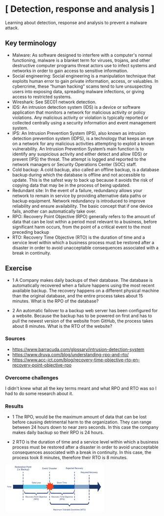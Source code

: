 # [ Detection, response and analysis ]
Learning about detection, response and analysis to prevent a malware attack.

## Key terminology
- Malware: As software designed to interfere with a computer's normal functioning, malware is a blanket term for viruses, trojans, and other destructive computer programs threat actors use to infect systems and networks in order to gain access to sensitive information.
- Social engineering: Social engineering is a manipulation technique that exploits human error to gain private information, access, or valuables. In cybercrime, these “human hacking” scams tend to lure unsuspecting users into exposing data, spreading malware infections, or giving access to restricted systems.
- Wireshark: See SEC01 network detection.
- IDS: An intrusion detection system (IDS) is a device or software application that monitors a network for malicious activity or policy violations. Any malicious activity or violation is typically reported or collected centrally using a security information and event management system.
- IPS: An Intrusion Prevention System (IPS), also known as intrusion detection prevention system (IDPS), is a technology that keeps an eye on a network for any malicious activities attempting to exploit a known vulnerability. An Intrusion Prevention System’s main function is to identify any suspicious activity and either detect and allow (IDS) or prevent (IPS) the threat. The attempt is logged and reported to the network managers or Security Operations Center (SOC) staff.
- Cold backup: A cold backup, also called an offline backup, is a database backup during which the database is offline and not accessible to update. This is the safest way to back up because it avoids the risk of copying data that may be in the process of being updated.
- Redundant site: In the event of a failure, redundancy allows your network to remain in service by providing alternative data paths or backup equipment. Network redundancy is introduced to improve reliability and ensure availability. The basic concept that if one device fails, another can automatically take over.
- RPO: Recovery Point Objective (RPO) generally refers to the amount of data that can be lost within a period most relevant to a business, before significant harm occurs, from the point of a critical event to the most preceding backup
- RTO: Recovery Time Objective (RTO) is the duration of time and a service level within which a business process must be restored after a disaster in order to avoid unacceptable consequences associated with a break in continuity.

## Exercise
- 1 A Company makes daily backups of their database. The database is automatically recovered when a failure happens using the most recent available backup. The recovery happens on a different physical machine than the original database, and the entire process takes about 15 minutes. What is the RPO of the database?

- 2 An automatic failover to a backup web server has been configured for a website. Because the backup has to be powered on first and has to pull the newest version of the website from GitHub, the process takes about 8 minutes. What is the RTO of the website?

### Sources
- https://www.barracuda.com/glossary/intrusion-detection-system
- https://www.druva.com/blog/understanding-rpo-and-rto/
- https://www.acc-ict.com/blog/recovery-time-objective-rto-en-recovery-point-objective-rpo

### Overcome challenges
I didn't knew what all the key terms meant and what RPO and RTO was so I had to do some research about it.

### Results

- 1 The RPO, would be the maximum amount of data that can be lost before causing detrimental harm to the organization. They can range between 24 hours down to near zero seconds. In this case the company makes daily backup so their RPO is 24 hours.


- 2 RTO is the duration of time and a service level within which a business process must be restored after a disaster in order to avoid unacceptable consequences associated with a break in continuity. In this case, the process took 8 minutes, therefore their RTO is 8 minutes.


![](./../../../00_includes/SEC08_screenshot_rto_rpo.png)


